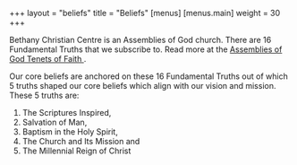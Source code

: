 +++
layout = "beliefs"
title	 = "Beliefs"
[menus]
  [menus.main]
    weight = 30
+++

Bethany Christian Centre is an Assemblies of God church. There are 16
Fundamental Truths that we subscribe to. Read more at the
<a href="https://www.ag.org.sg/tenets-of-faith/" target="_blank" class="text-decoration-none">
  Assemblies of God Tenets of Faith
  <i class="bi bi-box-arrow-up-right small"></i>
</a>.

Our core beliefs are anchored on these 16 Fundamental Truths out of which 5
truths shaped our core beliefs which align with our vision and mission. These 5
truths are: 

  1. The Scriptures Inspired,
  2. Salvation of Man, 
  3. Baptism in the Holy Spirit, 
  4. The Church and Its Mission and 
  5. The Millennial Reign of Christ
